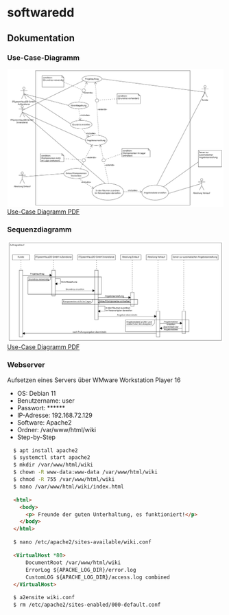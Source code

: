 # softwaredd
## Dokumentation

### Use-Case-Diagramm
![Schaubild Use-Case](static/images/use-case.png "Title")
[Use-Case Diagramm PDF](use-case.pdf)

### Sequenzdiagramm
![Schaubild Sequenzdiagramm](static/images/Sequenzdiagramm.png "Title")
[Use-Case Diagramm PDF](Sequenzdiagramm.pdf)
### Webserver

Aufsetzen eines Servers über WMware Workstation Player 16
- OS: Debian 11
- Benutzername: user
- Passwort: ******
- IP-Adresse: 192.168.72.129
- Software: Apache2 
- Ordner: /var/www/html/wiki
- Step-by-Step
```bash
  $ apt install apache2
  $ systemctl start apache2
  $ mkdir /var/www/html/wiki
  $ chown -R www-data:www-data /var/www/html/wiki
  $ chmod -R 755 /var/www/html/wiki
  $ nano /var/www/html/wiki/index.html
```
```html
  <html>
    <body>
      <p> Freunde der guten Unterhaltung, es funktioniert!</p>
    </body>
  </html>

```
```bash
  $ nano /etc/apache2/sites-available/wiki.conf
```
```html
  <VirtualHost *80>
	  DocumentRoot /var/www/html/wiki
	  ErrorLog ${APACHE_LOG_DIR}/error.log
	  CustomLOG ${APACHE_LOG_DIR}/access.log combined
  </VirtualHost>
```
```bash
  $ a2ensite wiki.conf
  $ rm /etc/apache2/sites-enabled/000-default.conf
```
